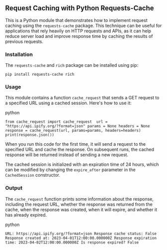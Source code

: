 ## Request Caching with Python Requests-Cache

This is a Python module that demonstrates how to implement request caching using the `requests-cache` package. This technique can be useful for applications that rely heavily on HTTP requests and APIs, as it can help reduce server load and improve response time by caching the results of previous requests.

### Installation

The `requests-cache` and `rich` package can be installed using pip:

`pip install requests-cache rich`

### Usage

This module contains a function `cache_request` that sends a GET request to a specified URL using a cached session. Here's how to use it:

python

`from cache_request import cache_request  url = "https://api.ipify.org/?format=json" params = None headers = None  response = cache_request(url, params=params, headers=headers)  print(response.json())`

When you run this code for the first time, it will send a request to the specified URL and cache the response. On subsequent runs, the cached response will be returned instead of sending a new request.

The cached session is initialized with an expiration time of 24 hours, which can be modified by changing the `expire_after` parameter in the `CachedSession` constructor.

### Output

The `cache_request` function prints some information about the response, including the request URL, whether the response was returned from the cache, when the response was created, when it will expire, and whether it has already expired.

python

`URL: https://api.ipify.org/?format=json Response cache status: False Response created at: 2023-04-01T12:00:00.000000Z Response expiration time: 2023-04-02T12:00:00.000000Z Is response expired? False`
